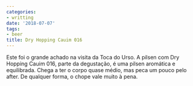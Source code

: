 ```yaml
---
categories:
- writting
date: '2018-07-07'
tags:
- beer
title: Dry Hopping Cauim 016
---
```


Este foi o grande achado na visita da Toca do Urso. A pilsen com Dry Hopping Cauim 016, parte da degustação, é uma pilsen aromática e equilibrada. Chega a ter o corpo quase médio, mas peca um pouco pelo after. De qualquer forma, o chope vale muito à pena.